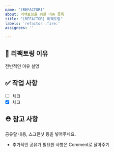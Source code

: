 ```yaml
---
name: "[REFACTOR]"
about: 리팩토링을 위한 이슈 등록
title: "[REFACTOR] 리팩토링"
labels: 'refactor :fire:'
assignees: ''

---
```


## 📔   리팩토링 이유
전반적인 이유 설명


## ✅    작업 사항

- [ ] 체크
- [x] 체크

## ⛑️    참고 사항
공유할 내용, 스크린샷 등을 넣어주세요.
- 추가적인 공유가 필요한 사항은 Comment로 달아주기

